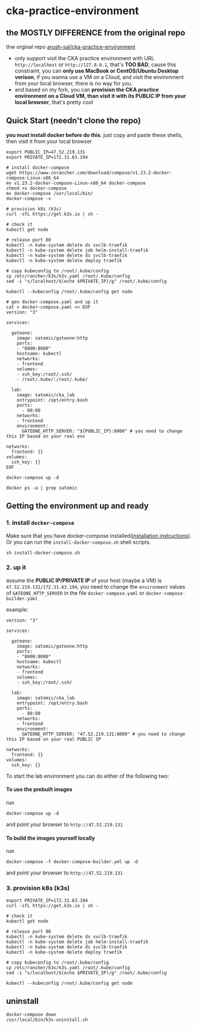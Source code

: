 # cka-practice-environment

## the MOSTLY DIFFERENCE from the original repo
thw orginal repo [arush-sal/cka-practice-environment](https://github.com/arush-sal/cka-practice-environment) 
- only support visit the CKA practice environment with URL `http://localhost` or `http://127.0.0.1`, that's **TOO BAD**, cause this constraint, you can **only use MacBook or CentOS/Ubuntu Desktop verison**, if you wanna use a VM on a Cloud, and visit the environment from your local browser, there is no way for you.
- and based on my fork, you can **provision the CKA practice environment on a Cloud VM, than visit it with its PUBLIC IP from your local browser**, that's pretty cool

## Quick Start (needn't clone the repo)
**you must install docker before do this**. just copy and paste these shells, then visit it from your local browser
```
export PUBLIC_IP=47.52.219.131
export PRIVATE_IP=172.31.63.194

# install docker-compose 
wget https://www.cnrancher.com/download/compose/v1.23.2-docker-compose-Linux-x86_64
mv v1.23.2-docker-compose-Linux-x86_64 docker-compose
chmod +x docker-compose
mv docker-compose /usr/local/bin/
docker-compose -v

# provision k8s (k3s)
curl -sfL https://get.k3s.io | sh -

# check it
kubectl get node

# release port 80
kubectl -n kube-system delete ds svclb-traefik
kubectl -n kube-system delete job helm-install-traefik
kubectl -n kube-system delete ds svclb-traefik
kubectl -n kube-system delete deploy traefik

# copy kubeconfig to /root/.kube/config
cp /etc/rancher/k3s/k3s.yaml /root/.kube/config
sed -i "s/localhost/$(echo $PRIVATE_IP)/g" /root/.kube/config

kubectl --kubeconfig /root/.kube/config get node

# gen docker-compose.yaml and up it
cat > docker-compose.yaml << EOF
version: "3"

services:

  gateone:
    image: satomic/gateone:http
    ports:
    - "8000:8000"
    hostname: kubectl
    networks:
    - frontend
    volumes:
    - ssh_key:/root/.ssh/
    - /root/.kube/:/root/.kube/

  lab:
    image: satomic/cka_lab
    entrypoint: /opt/entry.bash
    ports:
      - 80:80
    networks:
    - frontend
    environment:
      GATEONE_HTTP_SERVER: "${PUBLIC_IP}:8000" # you need to change this IP based on your real env

networks:
  frontend: {}
volumes:
  ssh_key: {}
EOF

docker-compose up -d

docker ps -a | grep satomic

```



## Getting the environment up and ready

### 1. install `docker-compose`
Make sure that you have docker-compose installed([installation instructions](https://docs.docker.com/compose/install/)). Or you can run the `install-docker-compose.sh` shell scripts.
```
sh install-docker-compose.sh
```

### 2. up it

assume the **PUBLIC IP/PRIVATE IP** of your host (maybe a VM) is `47.52.219.131/172.31.63.194`, you need to change the `environment` values of `GATEONE_HTTP_SERVER` in the file `docker-compose.yaml` or `docker-compose-builder.yaml`

example:
```
version: "3"

services:

  gateone:
    image: satomic/gateone:http
    ports:
    - "8000:8000"
    hostname: kubectl
    networks:
    - frontend
    volumes:
    - ssh_key:/root/.ssh/

  lab:
    image: satomic/cka_lab
    entrypoint: /opt/entry.bash
    ports:
      - 80:80
    networks:
    - frontend
    environment:
      GATEONE_HTTP_SERVER: "47.52.219.131:8000" # you need to change this IP based on your real PUBLIC IP

networks:
  frontend: {}
volumes:
  ssh_key: {}
```
 
To start the lab environment you can do either of the following two:

#### To use the prebuilt images
run
```
docker-compose up -d
```
and point your browser to `http://47.52.219.131`

#### To build the images yourself locally 
run
```
docker-compose -f docker-compose-builder.yml up -d
```
and point your browser to `http://47.52.219.131`


### 3. provision k8s (k3s)
```
export PRIVATE_IP=172.31.63.194
curl -sfL https://get.k3s.io | sh -

# check it
kubectl get node

# release port 80
kubectl -n kube-system delete ds svclb-traefik
kubectl -n kube-system delete job helm-install-traefik
kubectl -n kube-system delete ds svclb-traefik
kubectl -n kube-system delete deploy traefik

# copy kubeconfig to /root/.kube/config
cp /etc/rancher/k3s/k3s.yaml /root/.kube/config
sed -i "s/localhost/$(echo $PRIVATE_IP)/g" /root/.kube/config

kubectl --kubeconfig /root/.kube/config get node
```

## uninstall
```
docker-compose down
/usr/local/bin/k3s-uninstall.sh
```